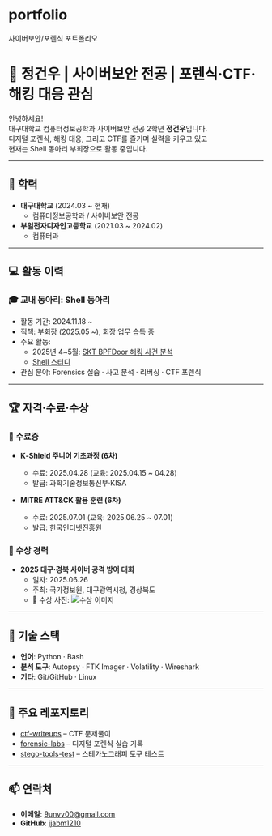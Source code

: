 # portfolio
사이버보안/포렌식 포트폴리오

# 👋 정건우 | 사이버보안 전공 | 포렌식·CTF·해킹 대응 관심

안녕하세요!  
대구대학교 컴퓨터정보공학과 사이버보안 전공 2학년 **정건우**입니다.  
디지털 포렌식, 해킹 대응, 그리고 CTF를 즐기며 실력을 키우고 있고  
현재는 Shell 동아리 부회장으로 활동 중입니다.

---

## 🏫 학력

- **대구대학교** (2024.03 ~ 현재)  
  - 컴퓨터정보공학과 / 사이버보안 전공  
- **부일전자디자인고등학교** (2021.03 ~ 2024.02)  
  - 컴퓨터과

---

## 💻 활동 이력

### 🎓 교내 동아리: Shell 동아리  
- 활동 기간: 2024.11.18 ~  
- 직책: 부회장 (2025.05 ~), 회장 업무 습득 중  
- 주요 활동:
  - 2025년 4~5월: [SKT BPFDoor 해킹 사건 분석](https://www.notion.so/SKT-BPFDoor-200beddc7879803c87aee1a2cc477607?pvs=21)
  - [Shell 스터디](https://www.notion.so/shell-study-204beddc787980668cbee44b23670f18?pvs=21)
- 관심 분야: Forensics 실습 · 사고 분석 · 리버싱 · CTF 포렌식

---

## 🏆 자격·수료·수상

### 📄 수료증
- **K‑Shield 주니어 기초과정 (6차)**  
  - 수료: 2025.04.28 (교육: 2025.04.15 ~ 04.28)  
  - 발급: 과학기술정보통신부·KISA

- **MITRE ATT&CK 활용 훈련 (6차)**  
  - 수료: 2025.07.01 (교육: 2025.06.25 ~ 07.01)  
  - 발급: 한국인터넷진흥원

### 🥇 수상 경력
- **2025 대구·경북 사이버 공격 방어 대회**  
  - 일자: 2025.06.26  
  - 주최: 국가정보원, 대구광역시청, 경상북도  
  - 🏅 수상 사진: ![수상 이미지](https://github.com/jjabm1210/portfolio/blob/main/수상사진.png?raw=true)

---

## 🧰 기술 스택

- **언어**: Python · Bash  
- **분석 도구**: Autopsy · FTK Imager · Volatility · Wireshark  
- **기타**: Git/GitHub · Linux

---

## 🔗 주요 레포지토리

- [ctf-writeups](https://github.com/jjabm1210/ctf-writeups) – CTF 문제풀이  
- [forensic-labs](https://github.com/jjabm1210/forensic-labs) – 디지털 포렌식 실습 기록  
- [stego-tools-test](https://github.com/jjabm1210/stego-tools-test) – 스테가노그래피 도구 테스트

---

## 📫 연락처

- **이메일**: 9unvv00@gmail.com  
- **GitHub**: [jjabm1210](https://github.com/jjabm1210)
